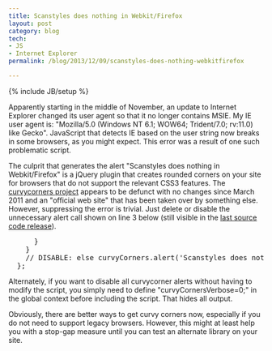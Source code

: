 ```yaml
---
title: Scanstyles does nothing in Webkit/Firefox
layout: post
category: blog
tech:
- JS
- Internet Explorer
permalink: /blog/2013/12/09/scanstyles-does-nothing-webkitfirefox

---
```

{% include JB/setup %}
<div id="node-302" class="node node-blog node-promoted">
  <div class="content clearfix">
    <div class="field field-name-body field-type-text-with-summary field-label-hidden"><div class="field-items"><div class="field-item even"><p>Apparently starting in the middle of November, an update to Internet Explorer changed its user agent so that it no longer contains MSIE. My IE user agent is: "Mozilla/5.0 (Windows NT 6.1; WOW64; Trident/7.0; rv:11.0) like Gecko". JavaScript that detects IE based on the user string now breaks in some browsers, as you might expect. This error was a result of one such problematic script.</p>
<!--break-->
<p>The culprit that generates the alert "Scanstyles does nothing in Webkit/Firefox" is a jQuery plugin that creates rounded corners on your site for browsers that do not support the relevant CSS3 features. The <a href="https://code.google.com/p/curvycorners/">curvycorners project</a> appears to be defunct with no changes since March 2011 and an "official web site" that has been taken over by something else. However, suppressing the error is trivial. Just delete or disable the unnecessary alert call shown on line 3 below (still visible in the <a href="https://code.google.com/p/curvycorners/source/browse/tags/2.1.x/beta/2.1/curvycorners.src.js">last source code release</a>).</p>
<pre class="brush:jscript">
      }
    }
    // DISABLE: else curvyCorners.alert('Scanstyles does nothing in Webkit/Firefox/Opera');
  };
</pre>
<p>Alternately, if you want to disable all curvycorner alerts without having to modify the script, you simply need to define "curvyCornersVerbose=0;" in the global context before including the script. That hides all output.</p>
<p>Obviously, there are better ways to get curvy corners now, especially if you do not need to support legacy browsers. However, this might at least help you with a stop-gap measure until you can test an alternate library on your site.</p>
</div></div></div>  </div>
</div>
